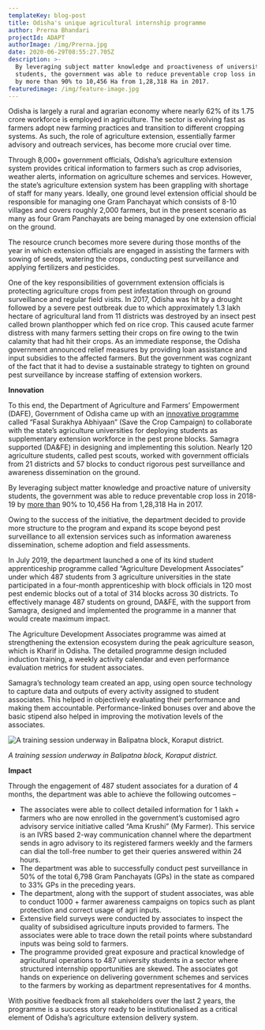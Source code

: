 ```yaml
---
templateKey: blog-post
title: Odisha's unique agricultural internship programme
author: Prerna Bhandari
projectId: ADAPT
authorImage: /img/Prerna.jpg
date: 2020-06-29T08:55:27.705Z
description: >-
  By leveraging subject matter knowledge and proactiveness of university
  students, the government was able to reduce preventable crop loss in 2018-19
  by more than 90% to 10,456 Ha from 1,28,318 Ha in 2017. 
featuredimage: /img/feature-image.jpg
---
```

Odisha is largely a rural and agrarian economy where nearly 62% of its 1.75 crore workforce is employed in agriculture. The sector is evolving fast as farmers adopt new farming practices and transition to different cropping systems. As such, the role of agriculture extension, essentially farmer advisory and outreach services, has become more crucial over time. 

Through 8,000+ government officials, Odisha’s agriculture extension system provides critical information to farmers such as crop advisories, weather alerts, information on agriculture schemes and services.  However, the state’s agriculture extension system has been grappling with shortage of staff for many years. Ideally, one ground level extension official should be responsible for managing one Gram Panchayat which consists of 8-10 villages and covers roughly 2,000 farmers, but in the present scenario as many as four Gram Panchayats are being managed by one extension official on the ground.

The resource crunch becomes more severe during those months of the year in which extension officials are engaged in assisting the farmers with sowing of seeds, watering the crops, conducting pest surveillance and applying fertilizers and pesticides.

One of the key responsibilities of government extension officials is protecting agriculture crops from pest infestation through on ground surveillance and regular field visits. In 2017, Odisha was hit by a drought followed by a severe pest outbreak due to which approximately 1.3 lakh hectare of agricultural land from 11 districts was destroyed by an insect pest called brown planthopper which fed on rice crop. This caused acute farmer distress with many farmers setting their crops on fire owing to the twin calamity that had hit their crops. As an immediate response, the Odisha government announced relief measures by providing loan assistance and input subsidies to the affected farmers. But the government was cognizant of the fact that it had to devise a sustainable strategy to tighten on ground pest surveillance by increase staffing of extension workers.

**Innovation**

To this end, the Department of Agriculture and Farmers’ Empowerment (DAFE), Government of Odisha came up with an [innovative programme](http://cms.newindianexpress.com/states/odisha/2018/oct/02/pest-scouts-deployed-to-assist-farmers-by-odisha-government-1879982.html) called “Fasal Surakhya Abhiyaan” (Save the Crop Campaign) to collaborate with the state’s agriculture universities for deploying students as supplementary extension workforce in the pest prone blocks. Samagra supported (DA&FE) in designing and implementing this solution. Nearly 120 agriculture students, called pest scouts, worked with government officials from 21 districts and 57 blocks to conduct rigorous pest surveillance and awareness dissemination on the ground. 

By leveraging subject matter knowledge and proactive nature of university students, the government was able to reduce preventable crop loss in 2018-19 by [more than](https://englishnews.reporterstoday.com/agri-students-help-farmers-reduce-crop-loss-due-to-pest-attack/) 90% to 10,456 Ha from 1,28,318 Ha in 2017. 

Owing to the success of the initiative, the department decided to provide more structure to the program and expand its scope beyond pest surveillance to all extension services such as information awareness dissemination, scheme adoption and field assessments. 

In July 2019, the department launched a one of its kind student apprenticeship programme called “Agriculture Development Associates” under which 487 students from 3 agriculture universities in the state participated in a four-month apprenticeship with block officials in 120 most pest endemic blocks out of a total of 314 blocks across 30 districts. To effectively manage 487 students on ground, DA&FE, with the support from Samagra, designed and implemented the programme in a manner that would create maximum impact.

The Agriculture Development Associates programme was aimed at strengthening the extension ecosystem during the peak agriculture season, which is Kharif in Odisha. The detailed programme design included induction training, a weekly activity calendar and even performance evaluation metrics for student associates. 

Samagra’s technology team created an app, using open source technology to capture data and outputs of every activity assigned to student associates. This helped in objectively evaluating their performance and making them accountable. Performance-linked bonuses over and above the basic stipend also helped in improving the motivation levels of the associates. 

![A training session underway in Balipatna block, Koraput district. ](/img/picture2.jpg "A training session underway in Balipatna block, Koraput district. ")

_A training session underway in Balipatna block, Koraput district._ 

**Impact**

Through the engagement of 487 student associates for a duration of 4 months, the department was able to achieve the following outcomes –

* The associates were able to collect detailed information for 1 lakh + farmers who are now enrolled in the government’s customised agro advisory service initiative called “Ama Krushi” (My Farmer). This service is an IVRS based 2-way communication channel where the department sends in agro advisory to its registered farmers weekly and the farmers can dial the toll-free number to get their queries answered within 24 hours.
* The department was able to successfully conduct pest surveillance in 50% of the total 6,798 Gram Panchayats (GPs) in the state as compared to 33% GPs in the preceding years.
* The department, along with the support of student associates, was able to conduct 1000 + farmer awareness campaigns on topics such as plant protection and correct usage of agri inputs.
* Extensive field surveys were conducted by associates to inspect the quality of subsidised agriculture inputs provided to farmers. The associates were able to trace down the retail points where substandard inputs was being sold to farmers.
* The programme provided great exposure and practical knowledge of agricultural operations to 487 university students in a sector where structured internship opportunities are skewed. The associates got hands on experience on delivering government schemes and services to the farmers by working as department representatives for 4 months. 

With positive feedback from all stakeholders over the last 2 years, the programme is a success story ready to be institutionalised as a critical element of Odisha’s agriculture extension delivery system.
